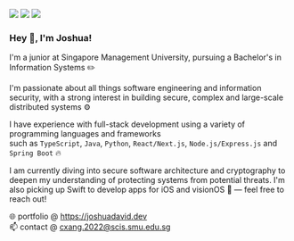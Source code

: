 [<img src="https://img.shields.io/badge/-LeetCode-FFA116?style=for-the-badge&logo=LeetCode&logoColor=black" />](https://leetcode.com/joshydavid/)
[<img src="https://img.shields.io/badge/LinkedIn-0077B5?style=for-the-badge&logo=linkedin&logoColor=white" />](https://www.linkedin.com/in/joshydavid/)
[<img src="https://img.shields.io/badge/website-000000?style=for-the-badge&logo=About.me&logoColor=white" />](https://joshuadavid.dev)
<br />

### Hey 👋, I'm Joshua!

I'm a junior at Singapore Management University, pursuing a Bachelor's in Information Systems ✏️

I'm passionate about all things software engineering and information security, with a strong interest in building secure, complex and large-scale distributed systems ⚙️

I have experience with full-stack development using a variety of programming languages and frameworks  
such as `TypeScript`, `Java`, `Python`, `React/Next.js`, `Node.js/Express.js` and `Spring Boot` 🔥

I am currently diving into secure software architecture and cryptography to deepen my understanding of protecting systems from potential threats. I'm also picking up Swift to develop apps for iOS and visionOS  — feel free to reach out!

🌐 portfolio @ https://joshuadavid.dev  
📫 contact @ cxang.2022@scis.smu.edu.sg
